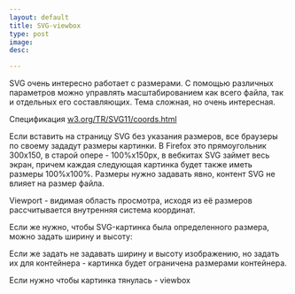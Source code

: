 ```yaml
---
layout: default
title: SVG-viewbox
type: post
image:
desc:

---
```


SVG очень интересно работает с размерами. С помощью различных параметров можно управлять масштабированием как всего файла, так и отдельных его составляющих.
Тема сложная, но очень интересная.

<!--more-->
Спецификация <a href="http://www.w3.org/TR/SVG11/coords.html">w3.org/TR/SVG11/coords.html</a>

Если вставить на страницу SVG без указания размеров, все браузеры по своему зададут размеры картинки. В Firefox это прямоугольник 300х150, в старой опере - 100%х150px, в вебкитах SVG займет весь экран, причем каждая следующая картинка будет также иметь размеры 100%х100%.
Размеры нужно задавать явно, контент SVG не влияет на размер файла.

Viewport - видимая область просмотра, исходя из её размеров рассчитывается внутренняя система координат.


Если же нужно, чтобы SVG-картинка была определенного размера, можно задать ширину и высоту:

Если же задать не задавать ширину и высоту изображению, но задать их для контейнера - картинка будет ограничена размерами контейнера.

Если нужно чтобы картинка тянулась - viewbox

